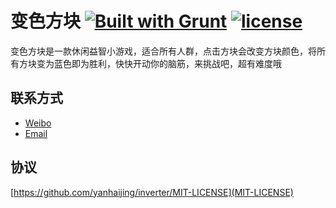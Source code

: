 变色方块 [![Built with Grunt](https://cdn.gruntjs.com/builtwith.png)](http://gruntjs.com/) [![license](http://img.shields.io/npm/l/express.svg)](https://github.com/yanhaijing/inverter/MIT-LICENSE)
========

变色方块是一款休闲益智小游戏，适合所有人群，点击方块会改变方块颜色，将所有方块变为蓝色即为胜利，快快开动你的脑筋，来挑战吧，超有难度哦

## 联系方式

- [Weibo](http://weibo.com/yanhaijing1234 "yanhaijing's Weibo")
- [Email](http://yanhaijing@yeah.net "yanhaijing's Email")

## 协议
[https://github.com/yanhaijing/inverter/MIT-LICENSE](MIT-LICENSE)
